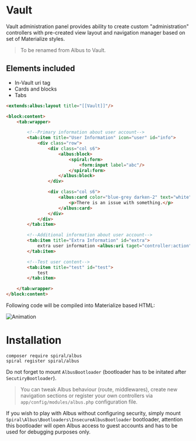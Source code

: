 # Vault 
Vault administration panel provides ability to create custom "administration" controllers with pre-created view layout and navigation manager based on set of Materialize styles.

> To be renamed from Albus to Vault.

Elements included
-----------------
* In-Vault uri tag
* Cards and blocks
* Tabs

```html
<extends:albus:layout title="[[Vault]]"/>

<block:content>
    <tab:wrapper>

        <!--Primary information about user account-->
        <tab:item title="User Information" icon="user" id="info">
            <div class="row">
                <div class="col s6">
                    <albus:block>
                        <spiral:form>
                            <form:input label="abc"/>
                        </spiral:form>
                    </albus:block>
                </div>

                <div class="col s6">
                    <albus:card color="blue-grey darken-2" text="white">
                        <p>There is an issue with something.</p>
                    </albus:card>
                </div>
            </div>
        </tab:item>

        <!--Additional information about user account-->
        <tab:item title="Extra Information" id="extra">
            extra user information <albus:uri taget="controller:action">link</albus:uri>
        </tab:item>

        <!--Test user content-->
        <tab:item title="test" id="test">
            test
        </tab:item>

    </tab:wrapper>
</block:content>
```

Following code will be compiled into Materialize based HTML:

![Animation](https://raw.githubusercontent.com/spiral/guide/master/resources/albus.gif)

# Installation

```
composer require spiral/albus
spiral register spiral/albus
```

Do not forget to mount `AlbusBootloader` (bootloader has to be initated after `SecutiryBootloader`).

> You can tweak Albus behaviour (route, middlewares), create new navigation sections or register your own controllers via `app/config/modules/albus.php` configuration file.

If you wish to play with Albus without configuring security, simply mount `Spiral\Albus\Bootloaders\InsecureAlbusBootloader` bootloader, attention this bootloader will open Albus access to guest accounts and has to be used for debugging purposes only.
